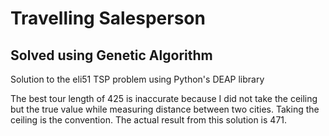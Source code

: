 # Travelling Salesperson
## Solved using Genetic Algorithm
Solution to the eli51 TSP problem using Python's DEAP library

The best tour length of 425 is inaccurate because I did not take the ceiling but the true value while measuring distance between two cities. Taking the ceiling is the convention. The actual result from this solution is 471.
